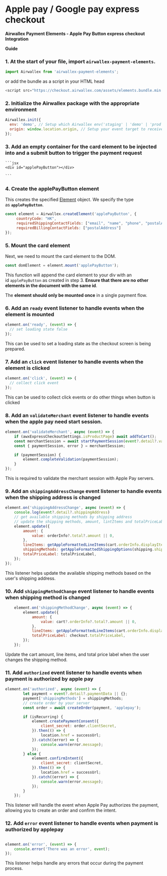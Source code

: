 # Apple pay / Google pay express checkout

**Airwallex Payment Elements - Apple Pay Button express checkout Integration**

**Guide**

### 1. At the start of your file, import `airwallex-payment-elements`.
```js
import Airwallex from 'airwallex-payment-elements';
```

or add the bundle as a script in your HTML head
```js
<script src="https://checkout.airwallex.com/assets/elements.bundle.min.js"></script>
```

### 2. **Initialize the Airwallex package with the appropriate environment**

```jsx
Airwallex.init({
  env: 'demo', // Setup which Airwallex env('staging' | 'demo' | 'prod') to integrate with
  origin: window.location.origin, // Setup your event target to receive the browser events message
});
```

### 3. **Add an empty container for the card element to be injected into and a submit button to trigger the payment request**
    
    ```jsx
    <div id="applePayButton"></div>
    
    ```
    
### 4.  **Create the applePayButton element**

This creates the specified [Element](https://github.com/airwallex/airwallex-payment-demo/blob/master/docs#Element) object. We specify the type as **`applePayButton`**.

```jsx
const element = Airwallex.createElement('applePayButton', {
	 countryCode: "HK",
	 requiredShippingContactFields: ["email", "name", "phone", "postalAddress"],
	 requiredBillingContactFields: ["postalAddress"]
});
```

### 5.  **Mount the card element**

Next, we need to mount the card element to the DOM.

```jsx
const domElement = element.mount('applePayButton');
```

This function will append the card element to your div with an id `applePayButton` as created in step 3. **Ensure that there are no other elements in the document with the same id**.

The **element should only be mounted once** in a single payment flow.

### 6. **Add an `ready` event listener to handle events when the element is mounted**

```jsx
element.on('ready', (event) => {
  // set loading state false
});
```

This can be used to set a loading state as the checkout screen is being prepared.

### 7. **Add an `click` event listener to handle events when the element is clicked**

```jsx
element.on('click', (event) => {
  // collect click event
});
```

This can be used to collect click events or do other things when button is clicked

### 8. **Add an `validateMerchant` event listener to handle events when the apple pay need start session.**

```jsx
element.on('validateMerchant', async (event) => {
	if (awxExpressCheckoutSettings.isProductPage) await addToCart();
	const merchantSession = await startPaymentSession(event?.detail?.validationURL);
	const { paymentSession, error } = merchantSession;

	if (paymentSession) {
		element.completeValidation(paymentSession);
	}
});
```

This is required to validate the merchant session with Apple Pay servers.

### 9. **Add an** `shippingAddressChange` **event listener to handle events when the shipping address is changed**

```jsx
element.on('shippingAddressChange', async (event) => {
	console.log(event?.detail?.shippingAddress)
	// get available shipping methods by shipping address
	// update the shipping methods, amount, lintItems and totalPriceLabel
    element.update({
		amount: {
			value: orderInfo?.total?.amount || 0,
		},
		lineItems: getAppleFormattedLineItems(cart.orderInfo.displayItems),
		shippingMethods: getAppleFormattedShippingOptions(shipping.shippingOptions),
		totalPriceLabel: totalPriceLabel,
	});
});
```

This listener helps update the available shipping methods based on the user's shipping address.

### 10. Add `shippingMethodChange` event listener to handle events when shipping method is changed

```jsx
	element.on('shippingMethodChange', async (event) => {
        element.update({
            amount: {
                value: cart?.orderInfo?.total?.amount || 0,
            },
            lineItems: getAppleFormattedLineItems(cart.orderInfo.displayItems),
            totalPriceLabel: checkout.totalPriceLabel,
        });
	});
```

Update the cart amount, line items, and total price label when the user changes the shipping method.

### 11. Add `authorized` event listener to handle events when payment is authorized by apple pay

```jsx
element.on('authorized', async (event) => {
		let payment = event?.detail?.paymentData || {};
		payment['shippingMethods'] = shippingMethods;
		// create order by your server
		const order = await createOrder(payment, 'applepay');

		if (isRecurring) {
            element.createPaymentConsent({
                client_secret: order.clientSecret,
            }).then(() => {
                location.href = successUrl;
            }).catch((error) => {
                console.warn(error.message);
            });
        } else {
            element.confirmIntent({
                client_secret: clientSecret,
            }).then(() => {
                location.href = successUrl;
            }).catch((error) => {
                console.warn(error.message);
            });
        }
	});
```

This listener will handle the event when Apple Pay authorizes the payment, allowing you to create an order and confirm the intent.

### 12. Add `error` event listener to handle events when payment is authorized by applepay

```jsx

element.on('error', (event) => {
	console.error('There was an error', event);
});
```

This listener helps handle any errors that occur during the payment process.